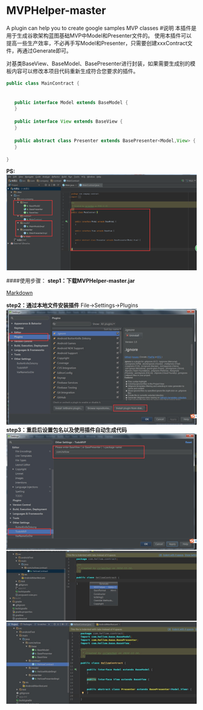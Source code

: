 # MVPHelper-master
A plugin can help you to create google samples MVP classes
#说明
本插件是用于生成谷歌架构蓝图基础MVP中Model和Presenter文件的。
使用本插件可以提高一些生产效率，不必再手写Model和Presenter，只需要创建xxxContract文件，再通过Generate即可。

对基类BaseView、BaseModel、BasePresenter进行封装，如果需要生成别的模板内容可以修改本项目代码重新生成符合您要求的插件。
```java 
public class MainContract {


   public interface Model extends BaseModel {
   }

   public interface View extends BaseView {
   }

   public abstract class Presenter extends BasePresenter<Model,View> {
   }

}
```
**PS:**
![image](https://github.com/caipizi/MVPHelper-master/blob/master/img/logo.jpg)

####使用步骤：
**step1：下载MVPHelper-master.jar**

[Markdown](https://github.com/caipizi/MVPHelper-master/blob/master/MVPHelper-master.jar)

**step2：通过本地文件安装插件**
File->Settings->Plugins
![image](https://github.com/caipizi/MVPHelper-master/blob/master/img/step2.jpg)
**step3：重启后设置包名以及使用插件自动生成代码**
![image](https://github.com/caipizi/MVPHelper-master/blob/master/img/step3.jpg)
![image](https://github.com/caipizi/MVPHelper-master/blob/master/img/step4.jpg)
![image](https://github.com/caipizi/MVPHelper-master/blob/master/img/step5.jpg)
